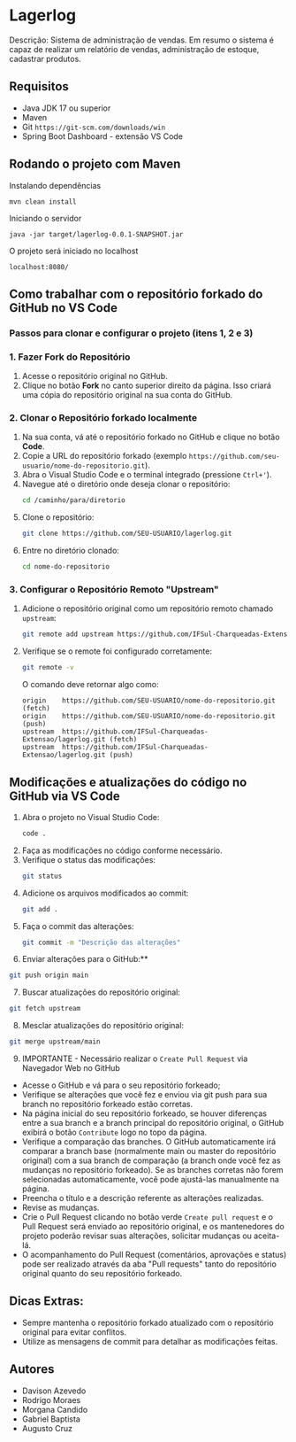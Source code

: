# Lagerlog
Descrição:
Sistema de administração de vendas.
Em resumo o sistema é capaz de realizar um relatório de vendas, administração de estoque, cadastrar produtos. 

## Requisitos
* Java JDK 17 ou superior
* Maven
* Git `https://git-scm.com/downloads/win`
* Spring Boot Dashboard - extensão VS Code
 
## Rodando o projeto com Maven
Instalando dependências
```
mvn clean install
```

Iniciando o servidor
```
java -jar target/lagerlog-0.0.1-SNAPSHOT.jar
```

O projeto será iniciado no localhost
```
localhost:8080/
```

## Como trabalhar com o repositório forkado do GitHub no VS Code

### Passos para clonar e configurar o projeto (itens 1, 2 e 3)

### 1. Fazer Fork do Repositório
1. Acesse o repositório original no GitHub.
2. Clique no botão **Fork** no canto superior direito da página. Isso criará uma cópia do repositório original na sua conta do GitHub.

### 2. Clonar o Repositório forkado localmente
1. Na sua conta, vá até o repositório forkado no GitHub e clique no botão **Code**.
2. Copie a URL do repositório forkado (exemplo `https://github.com/seu-usuario/nome-do-repositorio.git`).
3. Abra o Visual Studio Code e o terminal integrado (pressione `Ctrl+'`).
4. Navegue até o diretório onde deseja clonar o repositório:
   ```bash
   cd /caminho/para/diretorio
   ```
5. Clone o repositório:
   ```bash
   git clone https://github.com/SEU-USUARIO/lagerlog.git
   ```
6. Entre no diretório clonado:
   ```bash
   cd nome-do-repositorio
   ```

### 3. Configurar o Repositório Remoto "Upstream"
1. Adicione o repositório original como um repositório remoto chamado `upstream`:
   ```bash
   git remote add upstream https://github.com/IFSul-Charqueadas-Extensao/lagerlog.git
   ```
2. Verifique se o remote foi configurado corretamente:
   ```bash
   git remote -v
   ```
   O comando deve retornar algo como:
   ```
   origin    https://github.com/SEU-USUARIO/nome-do-repositorio.git (fetch)
   origin    https://github.com/SEU-USUARIO/nome-do-repositorio.git (push)
   upstream  https://github.com/IFSul-Charqueadas-Extensao/lagerlog.git (fetch)
   upstream  https://github.com/IFSul-Charqueadas-Extensao/lagerlog.git (push)
   ```

## Modificações e atualizações do código no GitHub via VS Code
1. Abra o projeto no Visual Studio Code:
   ```bash
   code .
   ```
2. Faça as modificações no código conforme necessário.
3. Verifique o status das modificações:
   ```bash
   git status
   ```
4. Adicione os arquivos modificados ao commit:
   ```bash
   git add .
   ```
5. Faça o commit das alterações:
   ```bash
   git commit -m "Descrição das alterações"
   ```
6. Enviar alterações para o GitHub:**
  ```bash
  git push origin main
  ```

7. Buscar atualizações do repositório original:
  ```bash
  git fetch upstream
  ```

8. Mesclar atualizações do repositório original:
  ```bash
  git merge upstream/main
  ```

9. IMPORTANTE - Necessário realizar o `Create Pull Request` via Navegador Web no GitHub
- Acesse o GitHub e vá para o seu repositório forkeado;
- Verifique se alterações que você fez e enviou via git push para sua branch no repositório forkeado estão corretas.
- Na página inicial do seu repositório forkeado, se houver diferenças entre a sua branch e a branch principal do repositório original, o GitHub exibirá o botão `Contribute` logo no topo da página.
- Verifique a comparação das branches. O GitHub automaticamente irá comparar a branch base (normalmente main ou master do repositório original) com a sua branch de comparação (a branch onde você fez as mudanças no repositório forkeado). Se as branches corretas não forem selecionadas automaticamente, você pode ajustá-las manualmente na página.
- Preencha o título e a descrição referente as alterações realizadas.
- Revise as mudanças.
- Crie o Pull Request clicando no botão verde `Create pull request` e o Pull Request será enviado ao repositório original, e os mantenedores do projeto poderão revisar suas alterações, solicitar mudanças ou aceita-lá.
- O acompanhamento do Pull Request (comentários, aprovações e status) pode ser realizado através da aba "Pull requests" tanto do repositório original quanto do seu repositório forkeado.

## Dicas Extras:
- Sempre mantenha o repositório forkado atualizado com o repositório original para evitar conflitos.
- Utilize as mensagens de commit para detalhar as modificações feitas.

## Autores
* Davison Azevedo
* Rodrigo Moraes
* Morgana Candido
* Gabriel Baptista
* Augusto Cruz
